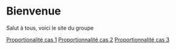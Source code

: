 # Bienvenue

Salut à tous, voici le site du groupe

[Proportionalité cas 1](./res/exerciseur_pourcentage1_550×700.ggb)
[Proportionnalité cas 2](./res/exerciseur_pourcentage2_550×700.ggb)
[Proportionnalité cas 3](./res/exerciseur_pourcentage3_550×700.ggb)
